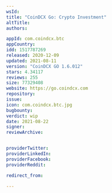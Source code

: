 ```yaml
---
wsId: 
title: "CoinDCX Go: Crypto Investment"
altTitle: 
authors:

appId: com.coindcx.btc
appCountry: 
idd: 1517787269
released: 2020-12-09
updated: 2021-08-11
version: "CoinDCX GO 1.6.012"
stars: 4.34117
reviews: 255
size: 77329408
website: https://go.coindcx.com
repository: 
issue: 
icon: com.coindcx.btc.jpg
bugbounty: 
verdict: wip
date: 2021-08-22
signer: 
reviewArchive:


providerTwitter: 
providerLinkedIn: 
providerFacebook: 
providerReddit: 

redirect_from:

---
```



